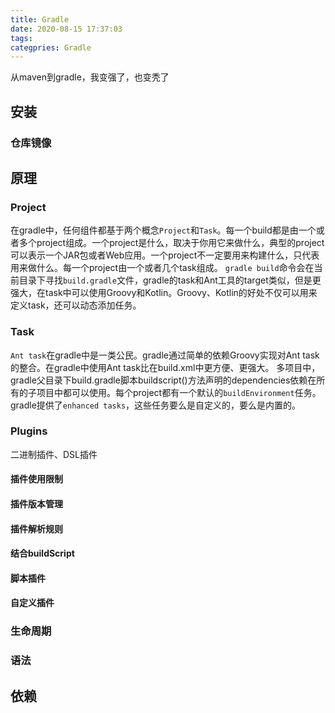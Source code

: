 ```yaml
---
title: Gradle
date: 2020-08-15 17:37:03
tags:
categpries: Gradle
---
```

从maven到gradle，我变强了，也变秃了

<!-- more -->
## 安装

### 仓库镜像

## 原理

### Project
在gradle中，任何组件都基于两个概念`Project`和`Task`。每一个build都是由一个或者多个project组成。一个project是什么，取决于你用它来做什么，典型的project可以表示一个JAR包或者Web应用。一个project不一定要用来构建什么，只代表用来做什么。每一个project由一个或者几个task组成。
`gradle build`命令会在当前目录下寻找`build.gradle`文件，gradle的task和Ant工具的target类似，但是更强大，在task中可以使用Groovy和Kotlin。Groovy、Kotlin的好处不仅可以用来定义task，还可以动态添加任务。

### Task
`Ant task`在gradle中是一类公民。gradle通过简单的依赖Groovy实现对Ant task的整合。在gradle中使用Ant task比在build.xml中更方便、更强大。
多项目中，gradle父目录下build.gradle脚本buildscript()方法声明的dependencies依赖在所有的子项目中都可以使用。每个project都有一个默认的`buildEnvironment`任务。
gradle提供了`enhanced tasks`，这些任务要么是自定义的，要么是内置的。

### Plugins
二进制插件、DSL插件
#### 插件使用限制

#### 插件版本管理

#### 插件解析规则

#### 结合buildScript

#### 脚本插件

#### 自定义插件

### 生命周期


### 语法


## 依赖
